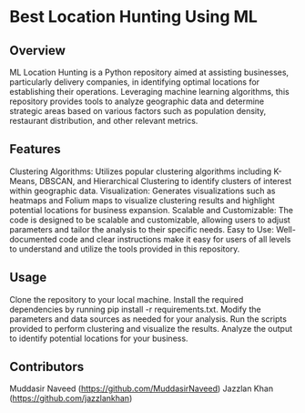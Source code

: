 # Best Location Hunting Using ML 
## Overview
ML Location Hunting is a Python repository aimed at assisting businesses, particularly delivery companies, in identifying optimal locations for establishing their operations. Leveraging machine learning algorithms, this repository provides tools to analyze geographic data and determine strategic areas based on various factors such as population density, restaurant distribution, and other relevant metrics.

## Features
Clustering Algorithms: Utilizes popular clustering algorithms including K-Means, DBSCAN, and Hierarchical Clustering to identify clusters of interest within geographic data.
Visualization: Generates visualizations such as heatmaps and Folium maps to visualize clustering results and highlight potential locations for business expansion.
Scalable and Customizable: The code is designed to be scalable and customizable, allowing users to adjust parameters and tailor the analysis to their specific needs.
Easy to Use: Well-documented code and clear instructions make it easy for users of all levels to understand and utilize the tools provided in this repository.

## Usage
Clone the repository to your local machine.
Install the required dependencies by running pip install -r requirements.txt.
Modify the parameters and data sources as needed for your analysis.
Run the scripts provided to perform clustering and visualize the results.
Analyze the output to identify potential locations for your business.

## Contributors
Muddasir Naveed (https://github.com/MuddasirNaveed)
Jazzlan Khan (https://github.com/jazzlankhan)
